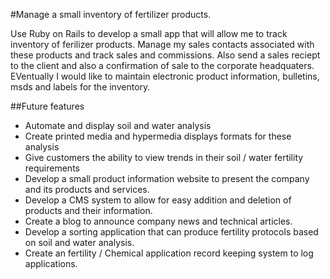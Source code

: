 #Manage a small inventory of fertilizer products.

Use Ruby on Rails to develop a small app that will allow me to track inventory of ferilizer products.  Manage my sales contacts associated with these products and track sales and commissions.  Also send a sales reciept to the client and also a confirmation of sale to the corporate headquaters.  EVentually I would like to maintain electronic product information, bulletins, msds and labels for the inventory.  

##Future features

* Automate and display soil and water analysis
* Create printed media and hypermedia displays formats for these analysis
* Give customers the ability to view trends in their soil / water fertility requirements
* Develop a small product information website to present the company and its products and services.  
* Develop a CMS system to allow for easy addition and deletion of products and their information. 
* Create a blog to announce company news and technical articles.
* Develop a sorting application that can produce fertility protocols based on soil and water analysis.
* Create an fertility / Chemical application record keeping system to log applications.

